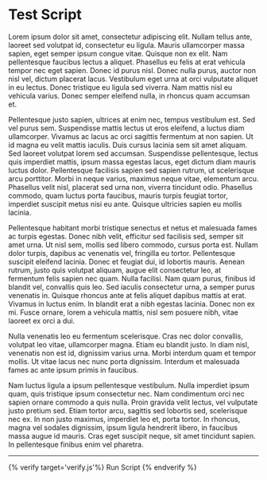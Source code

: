 # Test Script

Lorem ipsum dolor sit amet, consectetur adipiscing elit. Nullam tellus ante, laoreet sed volutpat id, consectetur eu ligula. Mauris ullamcorper massa sapien, eget semper ipsum congue vitae. Quisque non ex elit. Nam pellentesque faucibus lectus a aliquet. Phasellus eu felis at erat vehicula tempor nec eget sapien. Donec id purus nisl. Donec nulla purus, auctor non nisl vel, dictum placerat lacus. Vestibulum eget urna at orci vulputate aliquet in eu lectus. Donec tristique eu ligula sed viverra. Nam mattis nisl eu vehicula varius. Donec semper eleifend nulla, in rhoncus quam accumsan et.

Pellentesque justo sapien, ultrices at enim nec, tempus vestibulum est. Sed vel purus sem. Suspendisse mattis lectus ut eros eleifend, a luctus diam ullamcorper. Vivamus ac lacus ac orci sagittis fermentum at non sapien. Ut id magna eu velit mattis iaculis. Duis cursus lacinia sem sit amet aliquam. Sed laoreet volutpat lorem sed accumsan. Suspendisse pellentesque, lectus quis imperdiet mattis, ipsum massa egestas lacus, eget dictum diam mauris luctus dolor. Pellentesque facilisis sapien sed sapien rutrum, ut scelerisque arcu porttitor. Morbi in neque varius, maximus neque vitae, elementum arcu. Phasellus velit nisl, placerat sed urna non, viverra tincidunt odio. Phasellus commodo, quam luctus porta faucibus, mauris turpis feugiat tortor, imperdiet suscipit metus nisi eu ante. Quisque ultricies sapien eu mollis lacinia.

Pellentesque habitant morbi tristique senectus et netus et malesuada fames ac turpis egestas. Donec nibh velit, efficitur sed facilisis sed, semper sit amet urna. Ut nisl sem, mollis sed libero commodo, cursus porta est. Nullam dolor turpis, dapibus ac venenatis vel, fringilla eu tortor. Pellentesque suscipit eleifend lacinia. Donec et feugiat dui, id lobortis mauris. Aenean rutrum, justo quis volutpat aliquam, augue elit consectetur leo, at fermentum felis sapien nec quam. Nulla facilisi. Nam quam purus, finibus id blandit vel, convallis quis leo. Sed iaculis consectetur urna, a semper purus venenatis in. Quisque rhoncus ante at felis aliquet dapibus mattis at erat. Vivamus in luctus enim. In blandit erat a nibh egestas lacinia. Donec non ex mi. Fusce ornare, lorem a vehicula mattis, nisl sem posuere nibh, vitae laoreet ex orci a dui.

Nulla venenatis leo eu fermentum scelerisque. Cras nec dolor convallis, volutpat leo vitae, ullamcorper magna. Etiam eu blandit justo. In diam nisl, venenatis non est id, dignissim varius urna. Morbi interdum quam et tempor mollis. Ut vitae lacus nec nunc porta dignissim. Interdum et malesuada fames ac ante ipsum primis in faucibus.

Nam luctus ligula a ipsum pellentesque vestibulum. Nulla imperdiet ipsum quam, quis tristique ipsum consectetur nec. Nam condimentum orci nec sapien ornare commodo a quis nulla. Proin gravida velit lectus, vel vulputate justo pretium sed. Etiam tortor arcu, sagittis sed lobortis sed, scelerisque nec ex. In non justo maximus, imperdiet leo et, porta tortor. In rhoncus, magna vel sodales dignissim, ipsum ligula hendrerit libero, in faucibus massa augue id mauris. Cras eget suscipit neque, sit amet tincidunt sapien. In pellentesque finibus enim vel pharetra.

---

{% verify target='verify.js'%}
Run Script
{% endverify %}